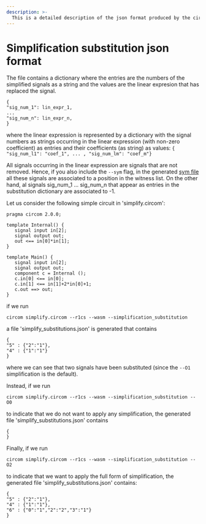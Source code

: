 ```yaml
---
description: >-
  This is a detailed description of the json format produced by the circom compiler when the flag --simplification_substitution is activated.
---
```

# Simplification substitution json format

The file contains a dictionary where the entries are the numbers of the simplified signals as a string and the values are the linear expresion that has replaced the signal.
```
{
"sig_num_1": lin_expr_1,
...
"sig_num_n": lin_expr_n,
}
```
where the linear expression is represented by a dictionary with the signal numbers as strings occurring in the linear expression (with non-zero coefficient) as entries and their coefficients (as string) as values:
`{ "sig_num_l1": "coef_1", ... , "sig_num_lm": "coef_m"}`

All signals occurring in the linear expression are signals that are not removed. Hence, if you also include the ```--sym``` flag, in the generated [sym file](sym.md) all these signals are associated to a position in the witness list. On the other hand, al signals sig_num_1 ... sig_num_n that appear as entries in the substitution dictionary are associated to -1.

Let us consider the following simple circuit in 'simplify.circom':

```text
pragma circom 2.0.0;

template Internal() {
   signal input in[2];
   signal output out;
   out <== in[0]*in[1];
}

template Main() {
   signal input in[2];
   signal output out;
   component c = Internal ();
   c.in[0] <== in[0];
   c.in[1] <== in[1]+2*in[0]+1;
   c.out ==> out;
}
```
if we run

```text
circom simplify.circom --r1cs --wasm --simplification_substitution
```
a file 'simplify_substitutions.json' is generated that contains

```text
{
"5" : {"2":"1"},
"4" : {"1":"1"}
}
```

where we can see that two signals have been substituted (since the `--O1` simplification is the default).

Instead, if we run

```text
circom simplify.circom --r1cs --wasm --simplification_substitution --O0
```

to indicate that we do not want to apply any simplification, the generated file 'simplify_substitutions.json' contains

```text
{
}
```
Finally, if we run 

```text
circom simplify.circom --r1cs --wasm --simplification_substitution --O2
```

to indicate that we  want to apply the full form of simplification, the generated file 'simplify_substitutions.json' contains:

```text
{
"5" : {"2":"1"},
"4" : {"1":"1"},
"6" : {"0":"1","2":"2","3":"1"}
}
```
